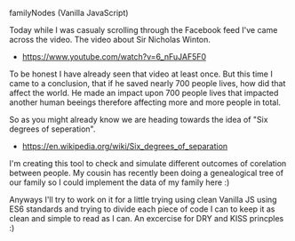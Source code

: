 familyNodes (Vanilla JavaScript)

Today while I was casualy scrolling through the Facebook feed I've came across the video. The video about Sir Nicholas Winton. 

*   https://www.youtube.com/watch?v=6_nFuJAF5F0

To be honest I have already seen that video at least once. But this time I came to a conclusion, that if he saved nearly 700 people lives, how did that affect the world. He made an impact upon 700 people lives that impacted another human beeings therefore affecting more and more people in total. 

So as you might already know we are heading towards the idea of "Six degrees of seperation".

*   https://en.wikipedia.org/wiki/Six_degrees_of_separation

I'm creating this tool to check and simulate different outcomes of corelation between people. My cousin has recently been doing a genealogical tree of our family so I could implement the data of my family here :)

Anyways I'll try to work on it for a little trying using clean Vanilla JS using ES6 standards and trying to divide each piece of code I can to keep it as clean and simple to read as I can. An excercise for DRY and KISS princples :)
